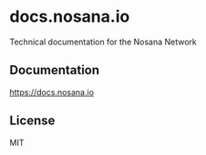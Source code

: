 # docs.nosana.io

Technical documentation for the Nosana Network


## Documentation

https://docs.nosana.io

## License

MIT
